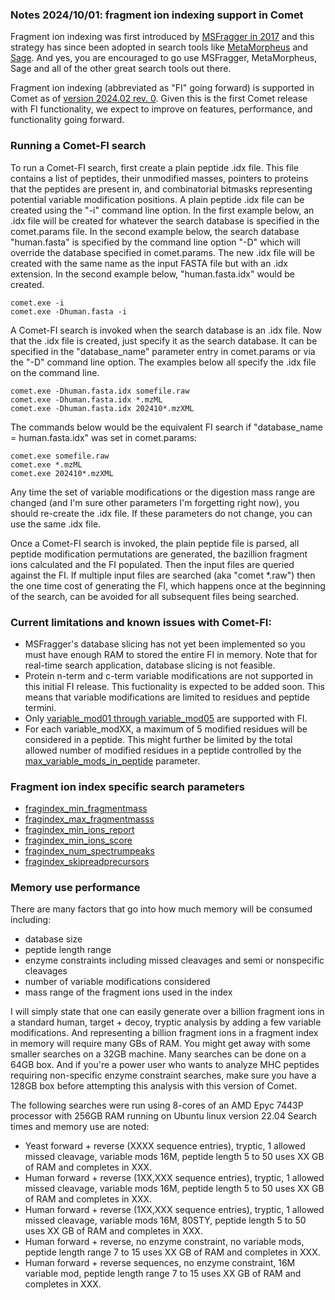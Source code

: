 ### Notes 2024/10/01: fragment ion indexing support in Comet

Fragment ion indexing was first introduced by [MSFragger in 2017](https://pubmed.ncbi.nlm.nih.gov/28394336/) and this
strategy has since been adopted in search tools like [MetaMorpheus](https://pubmed.ncbi.nlm.nih.gov/29578715/)
and [Sage](https://pubmed.ncbi.nlm.nih.gov/37819886/).  And yes, you are encouraged
to go use MSFragger, MetaMorpheus, Sage and all of the other great search tools out
there.

Fragment ion indexing (abbreviated as "FI" going forward) is supported in Comet as of
[version 2024.02 rev. 0](https://uwpr.github.io/Comet/releases/release_202402.html).
Given this is the first Comet release with FI functionality, we expect to improve on
features, performance, and functionality going forward.


### Running a Comet-FI search

To run a Comet-FI search, first create a plain peptide .idx file.  This file
contains a list of peptides, their unmodified masses, pointers to proteins
that the peptides are present in, and combinatorial bitmasks representing
potential variable modification positions.  A plain peptide .idx file can be
created using the "-i" command line option.  In the first example below, an
.idx file will be created for whatever the search database is specified in
the comet.params file.  In the second example below, the search database
"human.fasta" is specified by the command line option "-D" which will override
the database specified in comet.params. The new .idx file
will be created with the same name as the input FASTA file but with an .idx
extension.  In the second example below, "human.fasta.idx" would be created.

```
comet.exe -i
comet.exe -Dhuman.fasta -i
```

A Comet-FI search is invoked when the search database is an .idx file.
Now that the .idx file is created, just specify it as the search database.  It
can be specified in the "database_name" parameter entry in comet.params or via
the "-D" command line option. The examples below all specify the .idx file
on the command line.

```
comet.exe -Dhuman.fasta.idx somefile.raw
comet.exe -Dhuman.fasta.idx *.mzML
comet.exe -Dhuman.fasta.idx 202410*.mzXML
```

The commands below would be the equivalent FI search if "database_name = human.fasta.idx"
was set in comet.params:

```
comet.exe somefile.raw
comet.exe *.mzML
comet.exe 202410*.mzXML
```

Any time the set of variable modifications or the digestion mass range are changed
(and I'm sure other parameters I'm forgetting right now), you should re-create the
.idx file.  If these parameters do not change, you can use the same .idx file.

Once a Comet-FI search is invoked, the plain peptide file is parsed, all
peptide modification permutations are generated, the bazillion fragment ions
calculated and the FI populated.  Then the input files are queried against
the FI.  If multiple input files are searched (aka "comet *.raw") then the one
time cost of generating the FI, which happens once at the beginning of the search,
can be avoided for all subsequent files being searched.


### Current limitations and known issues with Comet-FI:
- MSFragger's database slicing has not yet been implemented so you must have
  enough RAM to stored the entire FI in memory. Note that for real-time
  search application, database slicing is not feasible.
- Protein n-term and c-term variable modifications are not supported in this initial FI release.
  This fuctionality is expected to be added soon. This means that variable
  modifications are limited to residues and peptide termini.
- Only [variable_mod01 through variable_mod05](https://uwpr.github.io/Comet/parameters/parameters_202402/variable_modXX.html) are supported with FI.
- For each variable_modXX, a maximum of 5 modified residues will be considered in a peptide. This
  might further be limited by the total allowed number of modified residues
  in a peptide controlled by the [max_variable_mods_in_peptide](https://uwpr.github.io/Comet/parameters/parameters_202402/max_variable_mods_in_peptide.html) parameter.

### Fragment ion index specific search parameters
- [fragindex_min_fragmentmass](/Comet/parameters/parameters_202402/fragindex_min_fragmentmass.html)
- [fragindex_max_fragmentmasss](/Comet/parameters/parameters_202402/fragindex_max_fragmentmass.html)
- [fragindex_min_ions_report](/Comet/parameters/parameters_202402/fragindex_min_ions_report.html)
- [fragindex_min_ions_score](/Comet/parameters/parameters_202402/fragindex_min_ions_score.html)
- [fragindex_num_spectrumpeaks](/Comet/parameters/parameters_202402/fragindex_num_spectrumpeaks.html)
- [fragindex_skipreadprecursors](/Comet/parameters/parameters_202402/fragindex_skipreadprecursors.html)

### Memory use performance

There are many factors that go into how much memory will be consumed including:
- database size
- peptide length range
- enzyme constraints including missed cleavages and semi or nonspecific cleavages
- number of variable modifications considered
- mass range of the fragment ions used in the index

I will simply state that one can easily generate over a billion fragment ions in
a standard human, target + decoy, tryptic analysis by adding a few variable modifications.
And representing a billion fragment ions in a fragment index
in memory will require many GBs of RAM.  You might get away with some smaller searches
on a 32GB machine.  Many searches can be done on a 64GB box.  And if you're a power
user who wants to analyze MHC peptides requiring non-specific enzyme constraint searches,
make sure you have a 128GB box before attempting this analysis with this version of Comet.

The following searches were run using 8-cores of an AMD Epyc 7443P processor with
256GB RAM running on Ubuntu linux version 22.04  Search times and memory use are 
noted:

- Yeast forward + reverse (XXXX sequence entries), tryptic, 1 allowed
  missed cleavage, variable mods 16M, peptide length 5 to 50 uses XX GB of RAM
  and completes in XXX.
- Human forward + reverse (1XX,XXX sequence entries), tryptic, 1 allowed
  missed cleavage, variable mods 16M, peptide length 5 to 50 uses XX GB of RAM
  and completes in XXX.
- Human forward + reverse (1XX,XXX sequence entries), tryptic, 1 allowed
  missed cleavage, variable mods 16M, 80STY, peptide length 5 to 50 uses XX GB of RAM
  and completes in XXX.
- Human forward + reverse, no enzyme constraint, no variable mods,
  peptide length range 7 to 15 uses XX GB of RAM
  and completes in XXX.
- Human forward + reverse sequences, no enzyme constraint, 16M variable mod,
  peptide length range 7 to 15 uses XX GB of RAM
  and completes in XXX.
